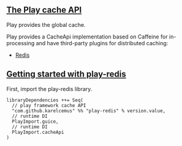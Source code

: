 ## [The Play cache API](https://www.playframework.com/documentation/2.8.x/ScalaCache)

Play provides the global cache.

Play provides a CacheApi implementation based on Caffeine for in-processing and have third-party plugins for distributed caching:
- [Redis](https://github.com/KarelCemus/play-redis)

## [Getting started with play-redis](https://github.com/KarelCemus/play-redis-samples/tree/master/hello_world)

First, import the play-redis library.
```
libraryDependencies ++= Seq(
  // play framework cache API
  "com.github.karelcemus" %% "play-redis" % version.value,
  // runtime DI
  PlayImport.guice,
  // runtime DI
  PlayImport.cacheApi
)
```

